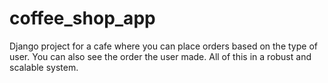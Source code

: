 # coffee_shop_app
Django project for a cafe where you can place orders based on the type of user. You can also see the order the user made. All of this in a robust and scalable system.
